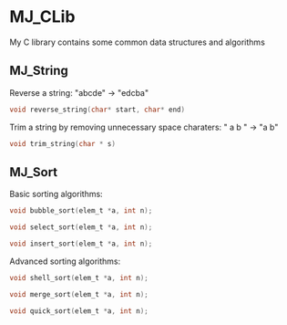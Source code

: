 # MJ_CLib
My C library contains some common data structures and algorithms

## MJ_String
Reverse a string: "abcde" -> "edcba"  
```c
void reverse_string(char* start, char* end)
```

Trim a string by removing unnecessary space charaters: "  a  b  " -> "a b"  
```c
void trim_string(char * s)
```

## MJ_Sort
Basic sorting algorithms: 
```c
void bubble_sort(elem_t *a, int n); 
```
```c
void select_sort(elem_t *a, int n); 
```
```c
void insert_sort(elem_t *a, int n);  
```

Advanced sorting algorithms:  
```c
void shell_sort(elem_t *a, int n); 
```
```c
void merge_sort(elem_t *a, int n); 
```
```c
void quick_sort(elem_t *a, int n);  
```
